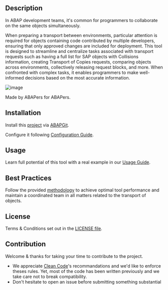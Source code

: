 
## Description
In ABAP development teams, it's common for programmers to collaborate on the same objects simultaneously. 



When preparing a transport between environments, particular attention is required for objects containing code contributed by multiple developers, ensuring that only approved changes are included for deployment. This tool is designed to streamline and centralize tasks associated with transport requests such as having a full list for SAP objects with Collisions information, creating Transport of Copies requests, comparing objects across environments, collectively releasing request blocks, and more. When confronted with complex tasks, it enables programmers to make well-informed decisions based on the most accurate information.

![image](https://github.com/Mango-CorpGitHub/TransportManagementTool/assets/158566836/716cfbd0-b585-439e-8efe-48d8ea463b5d)


Made by ABAPers for ABAPers.

## Installation
Install this [project](INSTALL.md) via [ABAPGit](https://abapgit.org/). 

Configure it following [Configuration Guide](CONFIGURATION.md). 
  
## Usage
Learn full potential of this tool with a real example in our [Usage Guide](USAGE.md).

## Best Practices
Follow the provided [methodology](METHODOLOGY.md) to achieve optimal tool performance and maintain a coordinated team in all matters related to the transport of objects.

## License
Terms & Conditions set out in the [LICENSE file](LICENSE).

## Contribution
Welcome & thanks for taking your time to contribute to the project.
  * We appreciate [Clean Code](https://github.com/SAP/styleguides/blob/main/clean-abap/CleanABAP.md#avoid-encodings-esp-hungarian-notation-and-prefixes)'s recommandations and we'd like to enforce theses rules. Yet, most of the code has been written previously and we take care not to break compatibility.
  * Don't hesitate to open an issue before submitting something substantial


